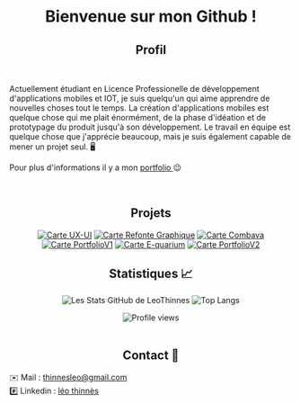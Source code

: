 # <div align="center">Bienvenue sur mon Github ! </div>

## <div align="center">Profil </div>
<br/>

Actuellement étudiant en Licence Professionelle de développement d'applications mobiles et IOT, je suis quelqu'un qui aime apprendre de nouvelles choses tout le temps. La création d'applications mobiles est quelque chose qui me plait énormément, de la phase d'idéation et de prototypage du produit jusqu'à son développement. Le travail en équipe est quelque chose que j'apprécie beaucoup, mais je suis également capable de mener un projet seul. 🖥️

Pour plus d'informations il y a mon [portfolio ](https://leothinnes.github.io/PortfolioV2/)😉

<br/>

## <div align="center">Projets</div>
<div align="center">
  
[![Carte UX-UI](https://github-readme-stats.vercel.app/api/pin/?username=LeoThinnes&repo=UX-UI&theme=prussian&show_icons=true)](https://github.com/LeoThinnes/UX-UI)
[![Carte Refonte Graphique](https://github-readme-stats.vercel.app/api/pin/?username=LeoThinnes&repo=Projet-Pilaf&theme=prussian&show_icons=true)](https://github.com/LeoThinnes/RefonteGraphique)
[![Carte Combava](https://github-readme-stats.vercel.app/api/pin/?username=LeoThinnes&repo=Combava&theme=prussian&show_icons=true)](https://github.com/LeoThinnes/Combava)
[![Carte PortfolioV1](https://github-readme-stats.vercel.app/api/pin/?username=LeoThinnes&repo=Portfolio&theme=prussian&show_icons=true)](https://github.com/LeoThinnes/PortfolioV1)
[![Carte E-quarium](https://github-readme-stats.vercel.app/api/pin/?username=LeoThinnes&repo=E-quarium&theme=prussian&show_icons=true)](https://github.com/LeoThinnes/E-quarium)
[![Carte PortfolioV2](https://github-readme-stats.vercel.app/api/pin/?username=LeoThinnes&repo=PortfolioV2&theme=prussian&show_icons=true)](https://github.com/LeoThinnes/PortfolioV2)
</br>
</div>

## <div align="center">Statistiques 📈</div>
<div align="center">
  
  ![Les Stats GitHub de LeoThinnes](https://github-readme-stats.vercel.app/api?username=LeoThinnes&hide=contribs&show_icons=true,prs&theme=prussian)
  ![Top Langs](https://github-readme-stats.vercel.app/api/top-langs/?username=LeoThinnes&layout=compact&prs&theme=prussian)

  ![Profile views](https://komarev.com/ghpvc/?username=LeoThinnes&color=blue&label=Vues+du+profil)
  <br><br>
</div>


## <div align="center">Contact 📱 </div>

✉️ Mail  : [thinnesleo@gmail.com](mailto:thinnesleo@gmail.com) </br>
#️⃣ Linkedin : [léo thinnès](https://www.linkedin.com/in/l%C3%A9o-thinn%C3%A8s-a395471ba/)
